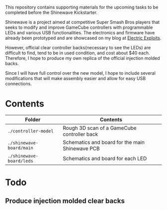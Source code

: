 This repository contains supporting materials for the upcoming tasks to be completed before the Shinewave Kickstarter.

Shinewave is a project aimed at competitive Super Smash Bros players that seeks to modify and improve GameCube controllers with programmable LEDs and various USB functionalities. The electronics and firmware have already been prototyped and are showcased on my blog at [Electric Exploits](http://electricexploits.net/).

However, official clear controller backs(necessary to see the LEDs) are difficult to find, tend to be in used condition, and cost about $40 each. Therefore, I hope to produce my own replica of the official injection molded backs.

Since I will have full control over the new model, I hope to include several modifications that will make assembly easier and allow for easy USB connections.

# Contents
| Folder                   | Contents                                          |
| ------------------------ | ------------------------------------------------- |
| `./controller-model`     | Rough 3D scan of a GameCube controller back       |
| `./shinewave-board/main` | Schematics and board for the main Shinewave PCB   |
| `./shinewave-board/leds` | Schematics and board for each LED                 |

# Todo

## Produce injection molded clear backs


